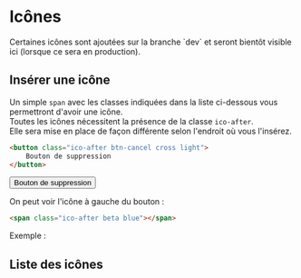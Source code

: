 # Icônes

<div class="warning ico-after">
    <p>
        Certaines icônes sont ajoutées sur la branche `dev` et seront bientôt visible ici (lorsque ce sera en production).
    </p>
</div>


## Insérer une icône

Un simple `span` avec les classes indiquées dans la liste ci-dessous vous permettront d'avoir une icône.  
Toutes les icônes nécessitent la présence de la classe `ico-after`.  
Elle sera mise en place de façon différente selon l'endroit où vous l'insérez.

```html
<button class="ico-after btn-cancel cross light">
    Bouton de suppression
</button>
```

<button class="ico-after btn-cancel cross light">
    Bouton de suppression
</button>

On peut voir l'icône à gauche du bouton :

```html
<span class="ico-after beta blue"></span>
```

Exemple : <span class="ico-after beta blue"></span>


## Liste des icônes